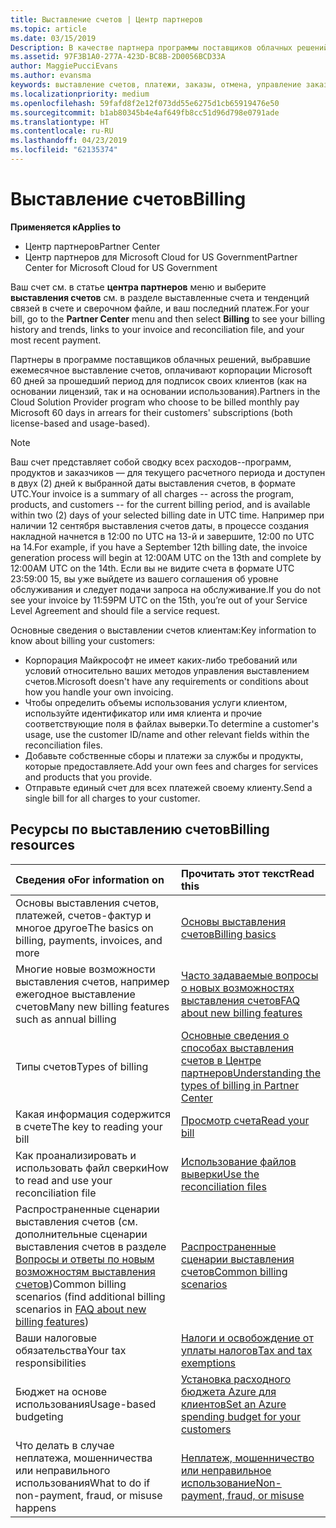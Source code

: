 ```yaml
---
title: Выставление счетов | Центр партнеров
ms.topic: article
ms.date: 03/15/2019
Description: В качестве партнера программы поставщиков облачных решений вы должны будете оплатить корпорации Майкрософт 60 дней за прошедший период для подписок на основании лицензий и подписок на основании использования ваших клиентов.
ms.assetid: 97F3B1A0-277A-423D-BC8B-2D0056BCD33A
author: MaggiePucciEvans
ms.author: evansma
keywords: выставление счетов, платежи, заказы, отмена, управление заказами, неоплата, мошенничество, ненадлежащее использование, налоги, освобождение от уплаты налогов, файлы выверки, файл выверки
ms.localizationpriority: medium
ms.openlocfilehash: 59fafd8f2e12f073dd55e6275d1cb65919476e50
ms.sourcegitcommit: b1ab80345b4e4af649fb8cc51d96d798e0791ade
ms.translationtype: HT
ms.contentlocale: ru-RU
ms.lasthandoff: 04/23/2019
ms.locfileid: "62135374"
---
```

# <a name="billing"></a><span data-ttu-id="78866-104">Выставление счетов</span><span class="sxs-lookup"><span data-stu-id="78866-104">Billing</span></span>

<span data-ttu-id="78866-105">**Применяется к**</span><span class="sxs-lookup"><span data-stu-id="78866-105">**Applies to**</span></span>

-  <span data-ttu-id="78866-106">Центр партнеров</span><span class="sxs-lookup"><span data-stu-id="78866-106">Partner Center</span></span>
-  <span data-ttu-id="78866-107">Центр партнеров для Microsoft Cloud for US Government</span><span class="sxs-lookup"><span data-stu-id="78866-107">Partner Center for Microsoft Cloud for US Government</span></span>
 
 
<span data-ttu-id="78866-108">Ваш счет см. в статье **центра партнеров** меню и выберите **выставления счетов** см. в разделе выставленные счета и тенденций связей в счете и сверочном файле, и ваш последний платеж.</span><span class="sxs-lookup"><span data-stu-id="78866-108">For your bill, go to the **Partner Center** menu and then select **Billing** to see your billing history and trends, links to your invoice and reconciliation file, and your most recent payment.</span></span>

<span data-ttu-id="78866-109">Партнеры в программе поставщиков облачных решений, выбравшие ежемесячное выставление счетов, оплачивают корпорации Microsoft 60 дней за прошедший период для подписок своих клиентов (как на основании лицензий, так и на основании использования).</span><span class="sxs-lookup"><span data-stu-id="78866-109">Partners in the Cloud Solution Provider program who choose to be billed monthly pay Microsoft 60 days in arrears for their customers' subscriptions (both license-based and usage-based).</span></span>

> [!NOTE]  
> <span data-ttu-id="78866-110">Ваш счет представляет собой сводку всех расходов--программ, продуктов и заказчиков — для текущего расчетного периода и доступен в двух (2) дней к выбранной даты выставления счетов, в формате UTC.</span><span class="sxs-lookup"><span data-stu-id="78866-110">Your invoice is a summary of all charges -- across the program, products, and customers -- for the current billing period, and is available within two (2) days of your selected billing date in UTC time.</span></span> <span data-ttu-id="78866-111">Например при наличии 12 сентября выставления счетов даты, в процессе создания накладной начнется в 12:00 по UTC на 13-й и завершите, 12:00 по UTC на 14.</span><span class="sxs-lookup"><span data-stu-id="78866-111">For example, if you have a September 12th billing date, the invoice generation process will begin at 12:00AM UTC on the 13th and complete by 12:00AM UTC on the 14th.</span></span> <span data-ttu-id="78866-112">Если вы не видите счета в формате UTC 23:59:00 15, вы уже выйдете из вашего соглашения об уровне обслуживания и следует подачи запроса на обслуживание.</span><span class="sxs-lookup"><span data-stu-id="78866-112">If you do not see your invoice by 11:59PM UTC on the 15th, you’re out of your Service Level Agreement and should file a service request.</span></span> 

<span data-ttu-id="78866-113">Основные сведения о выставлении счетов клиентам:</span><span class="sxs-lookup"><span data-stu-id="78866-113">Key information to know about billing your customers:</span></span>

-   <span data-ttu-id="78866-114">Корпорация Майкрософт не имеет каких-либо требований или условий относительно ваших методов управления выставлением счетов.</span><span class="sxs-lookup"><span data-stu-id="78866-114">Microsoft doesn't have any requirements or conditions about how you handle your own invoicing.</span></span>
-   <span data-ttu-id="78866-115">Чтобы определить объемы использования услуги клиентом, используйте идентификатор или имя клиента и прочие соответствующие поля в файлах выверки.</span><span class="sxs-lookup"><span data-stu-id="78866-115">To determine a customer's usage, use the customer ID/name and other relevant fields within the reconciliation files.</span></span>
-   <span data-ttu-id="78866-116">Добавьте собственные сборы и платежи за службы и продукты, которые предоставляете.</span><span class="sxs-lookup"><span data-stu-id="78866-116">Add your own fees and charges for services and products that you provide.</span></span>
-   <span data-ttu-id="78866-117">Отправьте единый счет для всех платежей своему клиенту.</span><span class="sxs-lookup"><span data-stu-id="78866-117">Send a single bill for all charges to your customer.</span></span>

## <a name="billing-resources"></a><span data-ttu-id="78866-118">Ресурсы по выставлению счетов</span><span class="sxs-lookup"><span data-stu-id="78866-118">Billing resources</span></span>
|<span data-ttu-id="78866-119">**Сведения о**</span><span class="sxs-lookup"><span data-stu-id="78866-119">**For information on**</span></span>   |<span data-ttu-id="78866-120">**Прочитать этот текст**</span><span class="sxs-lookup"><span data-stu-id="78866-120">**Read this**</span></span>    |
|:-----------------------------|:-----------------|
|<span data-ttu-id="78866-121">Основы выставления счетов, платежей, счетов-фактур и многое другое</span><span class="sxs-lookup"><span data-stu-id="78866-121">The basics on billing, payments, invoices, and  more</span></span>   |[<span data-ttu-id="78866-122">Основы выставления счетов</span><span class="sxs-lookup"><span data-stu-id="78866-122">Billing basics</span></span>](billing-basics.md)
|<span data-ttu-id="78866-123">Многие новые возможности выставления счетов, например ежегодное выставление счетов</span><span class="sxs-lookup"><span data-stu-id="78866-123">Many new billing features such as annual billing</span></span>   |[<span data-ttu-id="78866-124">Часто задаваемые вопросы о новых возможностях выставления счетов</span><span class="sxs-lookup"><span data-stu-id="78866-124">FAQ about new billing features</span></span>](faq-about-new-billing-features.md)|
|<span data-ttu-id="78866-125">Типы счетов</span><span class="sxs-lookup"><span data-stu-id="78866-125">Types of billing</span></span>   |[<span data-ttu-id="78866-126">Основные сведения о способах выставления счетов в Центре партнеров</span><span class="sxs-lookup"><span data-stu-id="78866-126">Understanding the types of billing in Partner Center</span></span>](billing-different-types.md)   |
|<span data-ttu-id="78866-127">Какая информация содержится в счете</span><span class="sxs-lookup"><span data-stu-id="78866-127">The key to reading your bill</span></span>   |[<span data-ttu-id="78866-128">Просмотр счета</span><span class="sxs-lookup"><span data-stu-id="78866-128">Read your bill</span></span>](read-your-bill.md)   |
|<span data-ttu-id="78866-129">Как проанализировать и использовать файл сверки</span><span class="sxs-lookup"><span data-stu-id="78866-129">How to read and use your reconciliation file</span></span>   |[<span data-ttu-id="78866-130">Использование файлов выверки</span><span class="sxs-lookup"><span data-stu-id="78866-130">Use the reconciliation files</span></span>](use-the-reconciliation-files.md)|
|<span data-ttu-id="78866-131">Распространенные сценарии выставления счетов (см. дополнительные сценарии выставления счетов в разделе [Вопросы и ответы по новым возможностям выставления счетов](faq-about-new-billing-features.md))</span><span class="sxs-lookup"><span data-stu-id="78866-131">Common billing scenarios (find additional billing scenarios in [FAQ about new billing features](faq-about-new-billing-features.md))</span></span>|[<span data-ttu-id="78866-132">Распространенные сценарии выставления счетов</span><span class="sxs-lookup"><span data-stu-id="78866-132">Common billing scenarios</span></span>](common-billing-scenarios.md)|
|<span data-ttu-id="78866-133">Ваши налоговые обязательства</span><span class="sxs-lookup"><span data-stu-id="78866-133">Your tax responsibilities</span></span>   | [<span data-ttu-id="78866-134">Налоги и освобождение от уплаты налогов</span><span class="sxs-lookup"><span data-stu-id="78866-134">Tax and tax exemptions</span></span>](tax-and-tax-exemptions.md)|
|<span data-ttu-id="78866-135">Бюджет на основе использования</span><span class="sxs-lookup"><span data-stu-id="78866-135">Usage-based budgeting</span></span>    |[<span data-ttu-id="78866-136">Установка расходного бюджета Azure для клиентов</span><span class="sxs-lookup"><span data-stu-id="78866-136">Set an Azure spending budget for your customers</span></span>](set-an-azure-spending-budget-for-your-customers.md)|
|<span data-ttu-id="78866-137">Что делать в случае неплатежа, мошенничества или неправильного использования</span><span class="sxs-lookup"><span data-stu-id="78866-137">What to do if non-payment, fraud, or misuse happens</span></span>   |[<span data-ttu-id="78866-138">Неплатеж, мошенничество или неправильное использование</span><span class="sxs-lookup"><span data-stu-id="78866-138">Non-payment, fraud, or misuse</span></span>](non-payment--fraud--or-misuse.md)|




















